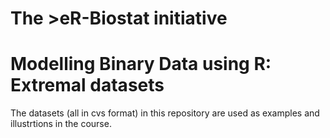 # The >eR-Biostat initiative
#  Modelling Binary Data using R:  Extremal datasets
The datasets (all in cvs format) in this repository are used as examples and illustrtions in the course.
